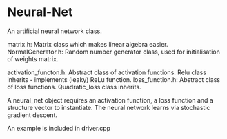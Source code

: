 # Neural-Net
 
An artificial neural network class.

matrix.h: Matrix class which makes linear algebra easier.
NormalGenerator.h: Random number generator class, used for initialisation of weights matrix.

activation_functon.h: Abstract class of activation functions. Relu class inherits - implements (leaky) ReLu function.
loss_function.h: Abstract class of loss functions. Quadratic_loss class inherits.

A neural_net object requires an activation function, a loss function and a structure vector to instantiate. The neural network learns via stochastic gradient descent.

An example is included in driver.cpp
